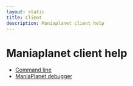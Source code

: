 ```yaml
---
layout: static
title: Client
description: Maniaplanet client help
---
```


# Maniaplanet client help

* [Command line](command-line.html)
* [ManiaPlanet debugger](debugger.html)
